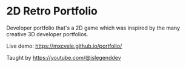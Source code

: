 # 2D Retro Portfolio
Developer portfolio that's a 2D game which was inspired by the many creative 3D developer portfolios. 

Live demo: https://mxcvele.github.io/portfolio/

Taught by https://youtube.com/@jslegenddev
